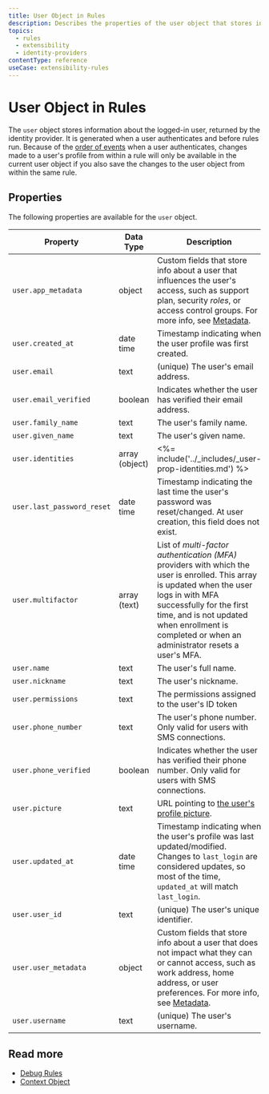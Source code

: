 ```yaml
---
title: User Object in Rules
description: Describes the properties of the user object that stores information about the logged in user, returned by the identity provider. 
topics:
  - rules
  - extensibility
  - identity-providers
contentType: reference
useCase: extensibility-rules
---
```


# User Object in Rules

The `user` object stores information about the logged-in user, returned by the identity provider. It is generated when a user authenticates and before rules run. Because of the [order of events](/rules#authentication-transaction-flow) when a user authenticates, changes made to a user's profile from within a rule will only be available in the current user object if you also save the changes to the user object from within the same rule.

## Properties

The following properties are available for the `user` object.

| Property | Data Type        | Description |
|----------|------------------|-------------|
| `user.app_metadata` | object | Custom fields that store info about a user that influences the user's access, such as support plan, security <dfn data-key="role">roles</dfn>, or access control groups. For more info, see [Metadata](/metadata). |
| `user.created_at` | date time | Timestamp indicating when the user profile was first created. |
| `user.email` | text | (unique) The user's email address. |
| `user.email_verified` | boolean | Indicates whether the user has verified their email address. |
| `user.family_name` | text | The user's family name. |
| `user.given_name` | text | The user's given name. |
| `user.identities` | array (object) |  <%= include('../_includes/_user-prop-identities.md') %> |
| `user.last_password_reset` | date time | Timestamp indicating the last time the user's password was reset/changed. At user creation, this field does not exist. |
| `user.multifactor` | array (text) | List of <dfn data-key="multifactor-authentication">multi-factor authentication (MFA)</dfn> providers with which the user is enrolled. This array is updated when the user logs in with MFA successfully for the first time, and is not updated when enrollment is completed or when an administrator resets a user's MFA. |
| `user.name` | text | The user's full name. |
| `user.nickname` | text | The user's nickname. |
| `user.permissions` | text | The permissions assigned to the user's ID token |
| `user.phone_number` | text  | The user's phone number. Only valid for users with SMS connections. |
| `user.phone_verified` | boolean | Indicates whether the user has verified their phone number. Only valid for users with SMS connections. |
| `user.picture` | text | URL pointing to [the user's profile picture](/user-profile/user-picture). |
| `user.updated_at` | date time | Timestamp indicating when the user's profile was last updated/modified. Changes to `last_login` are considered updates, so most of the time, `updated_at` will match `last_login`. |
| `user.user_id` | text | (unique) The user's unique identifier. |
| `user.user_metadata` | object | Custom fields that store info about a user that does not impact what they can or cannot access, such as work address, home address, or user preferences. For more info, see [Metadata](/metadata). |
| `user.username` | text | (unique) The user's username. |

## Read more

* [Debug Rules](/rules/guides/debug)
* [Context Object](/rules/references/context-object)
